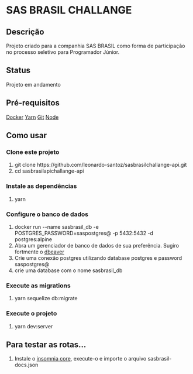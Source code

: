 <h1>SAS BRASIL CHALLANGE</h1>

<h2>Descrição</h2>
<p>Projeto criado para a companhia SAS BRASIL como forma de participação no processo seletivo para Programador Júnior.</p>

<h2>Status</h2>
<p>Projeto em andamento</p>

<h2>Pré-requisitos</h2>
<a href="https://www.docker.com/products/docker-desktop">Docker</a>
<a href="https://classic.yarnpkg.com/en/docs/install/#mac-stable">Yarn</a>
<a href="https://git-scm.com/downloads">Git</a>
<a href="https://nodejs.org/en/download/">Node</a>

<h2>Como usar</h2>

<h3>Clone este projeto</h3>
<ol>
    <li>git clone https://github.com/leonardo-santoz/sasbrasilchallange-api.git</li>
    <li>cd sasbrasilapichallange-api</li>
</ol>

<h3>Instale as dependências</h3>
<ol>
    <li>yarn</li>
</ol>

<h3>Configure o banco de dados</h3>
<ol>
    <li>docker run --name sasbrasil_db -e POSTGRES_PASSWORD=saspostgres@ -p 5432:5432 -d postgres:alpine</li>
    <li>Abra um gerenciador de banco de dados de sua preferência. Sugiro fortmente o <a href="https://dbeaver.io/">dbeaver</a></li>
    <li>Crie uma conexão postgres utilizando database postgres e password saspostgres@</li>
    <li>crie uma database com o nome sasbrasil_db</li>
</ol>

<h3>Execute as migrations</h3>
<ol>
    <li>yarn sequelize db:migrate</li>
</ol>

<h3>Execute o projeto</h3>
<ol>
    <li>yarn dev:server</li>
</ol>

<h2>Para testar as rotas...</h2>
<ol>
    <li>Instale o <a href="https://insomnia.rest/download/">insomnia core</a>, execute-o e importe o arquivo sasbrasil-docs.json</li>
</ol>
